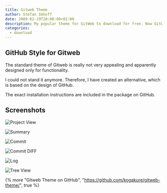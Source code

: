 ```yaml
---
title: Gitweb Theme
author: Stefan Imhoff
date: 2009-02-19T20:00:00+02:00
description: My popular theme for GitWeb to download for free. Now GitWeb looks a bit more similar to GitHub and is not so ugly anymore.
categories:
  - download
---
```


## GitHub Style for Gitweb

The standard theme of Gitweb is really not very appealing and apparently designed only for functionality.

I could not stand it anymore. Therefore, I have created an alternative, which is based on the design of GitHub.

The exact installation instructions are included in the package on GitHub.

## Screenshots

![Project View](/assets/images/posts/gitweb-theme-projects.png "Project View")

![Summary](/assets/images/posts/gitweb-theme-summary.png "Summary")

![Commit](/assets/images/posts/gitweb-theme-commit.png "Commit")

![Commit DIFF](/assets/images/posts/gitweb-theme-commitdiff.png "Commit DIFF")

![Log](/assets/images/posts/gitweb-theme-log.png "Log")

![Tree View](/assets/images/posts/gitweb-theme-tree.png "Tree View")

{% more "Gitweb Theme on GitHub", "https://github.com/kogakure/gitweb-theme/", true %}
